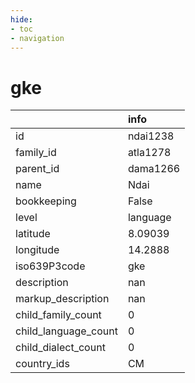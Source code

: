 ```yaml
---
hide:
- toc
- navigation
---
```

# gke
|                      | info     |
|:---------------------|:---------|
| id                   | ndai1238 |
| family_id            | atla1278 |
| parent_id            | dama1266 |
| name                 | Ndai     |
| bookkeeping          | False    |
| level                | language |
| latitude             | 8.09039  |
| longitude            | 14.2888  |
| iso639P3code         | gke      |
| description          | nan      |
| markup_description   | nan      |
| child_family_count   | 0        |
| child_language_count | 0        |
| child_dialect_count  | 0        |
| country_ids          | CM       |